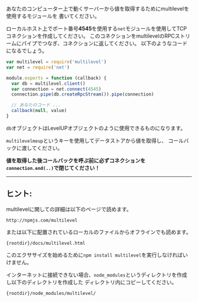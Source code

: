 あなたのコンピューター上で動くサーバーから値を取得するためにmultilevelを使用するモジュールを
書いてください。

ローカルホスト上でポート番号**4545**を使用する`net`モジュールを使用してTCPコネクションを作成してください。
このコネクションをmultilevelのRPCストリームにパイプでつなぎ、コネクションに返してください。
以下のようなコードになるでしょう。

```javascript
var multilevel = require('multilevel')
var net = require('net')

module.exports = function (callback) {
  var db = multilevel.client()
  var connection = net.connect(4545)
  connection.pipe(db.createRpcStream()).pipe(connection)

  // あなたのコード ...
  callback(null, value)
}
```

`db`オブジェクトはLevelUPオブジェクトのように使用できるものになります。

`multilevelmeup`というキーを使用してデータストアから値を取得し、
コールバックに渡してください。

**値を取得した後コールバックを呼ぶ前に必ずコネクションを
`connection.end(..)`で閉じてください！**

---

## ヒント:

multilevelに関しての詳細は以下のページで読めます。

    http://npmjs.com/multilevel

または以下に配置されているローカルのファイルからオフラインでも読めます。

    {rootdir}/docs/multilevel.html

このエクササイズを始めるために`npm install multilevel`を実行しなければいけません。

インターネットに接続できない場合、`node_modules`というディレクトリを作成し以下のディレクトリを作成した
ディレクトリ内にコピーしてください。

    {rootdir}/node_modules/multilevel/

